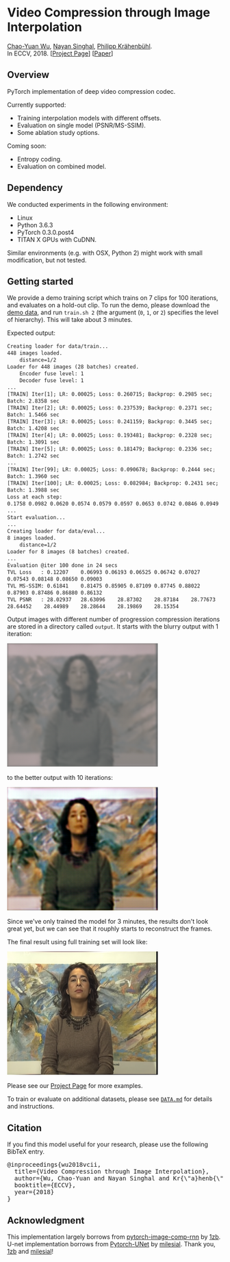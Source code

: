 # Video Compression through Image Interpolation
[Chao-Yuan Wu](https://www.cs.utexas.edu/~cywu/), 
[Nayan Singhal](http://www.cs.utexas.edu/~nayans/),
[Philipp Kr&auml;henb&uuml;hl](http://www.philkr.net/).  
In ECCV, 2018. 
[[Project Page](https://chaoyuaw.github.io/vcii/)]
[[Paper](https://arxiv.org/abs/1804.06919)]

## Overview
PyTorch implementation of deep video compression codec. 

Currently supported:
- Training interpolation models with different offsets.
- Evaluation on single model (PSNR/MS-SSIM).
- Some ablation study options.

Coming soon:
- Entropy coding.
- Evaluation on combined model.

## Dependency
We conducted experiments in the following environment:
 - Linux
 - Python 3.6.3
 - PyTorch 0.3.0.post4
 - TITAN X GPUs with CuDNN.

Similar environments (e.g. with OSX, Python 2) might work with small modification, but not tested.

## Getting started
We provide a demo training script which trains on 7 clips for 100 iterations, and evaluates on a hold-out clip.
To run the demo, please download the [demo data](https://drive.google.com/file/d/1ddmjU48TehTk28903cg2mSoLBgkeAcwY/view?usp=sharing),
and run `train.sh 2` (the argument (`0`, `1`, or `2`) specifies the level
of hierarchy).
This will take about 3 minutes.

Expected output:
```
Creating loader for data/train...
448 images loaded.
	distance=1/2
Loader for 448 images (28 batches) created.
	Encoder fuse level: 1
	Decoder fuse level: 1
...
[TRAIN] Iter[1]; LR: 0.00025; Loss: 0.260715; Backprop: 0.2985 sec; Batch: 2.8358 sec
[TRAIN] Iter[2]; LR: 0.00025; Loss: 0.237539; Backprop: 0.2371 sec; Batch: 1.5466 sec
[TRAIN] Iter[3]; LR: 0.00025; Loss: 0.241159; Backprop: 0.3445 sec; Batch: 1.4208 sec
[TRAIN] Iter[4]; LR: 0.00025; Loss: 0.193481; Backprop: 0.2328 sec; Batch: 1.3091 sec
[TRAIN] Iter[5]; LR: 0.00025; Loss: 0.181479; Backprop: 0.2336 sec; Batch: 1.2742 sec
...
[TRAIN] Iter[99]; LR: 0.00025; Loss: 0.090678; Backprop: 0.2444 sec; Batch: 1.3960 sec
[TRAIN] Iter[100]; LR: 0.00025; Loss: 0.082984; Backprop: 0.2431 sec; Batch: 1.3988 sec
Loss at each step:
0.1758 0.0982 0.0620 0.0574 0.0579 0.0597 0.0653 0.0742 0.0846 0.0949
...
Start evaluation...
...
Creating loader for data/eval...
8 images loaded.
	distance=1/2
Loader for 8 images (8 batches) created.
...
Evaluation @iter 100 done in 24 secs
TVL Loss   : 0.12207	0.06993	0.06193	0.06525	0.06742	0.07027	0.07543	0.08148	0.08650	0.09003
TVL MS-SSIM: 0.61841	0.81475	0.85905	0.87109	0.87745	0.88022	0.87903	0.87486	0.86880	0.86132
TVL PSNR   : 28.02937	28.63096	28.87302	28.87184	28.77673	28.64452	28.44989	28.28644	28.19869	28.15354
```

Output images with different number of 
progression compression iterations
are stored in a directory called `output`.
It starts with the blurry output with 1 iteration:

![silent_cif_0002.png_iter01.png](demo/silent_cif_0002.png_iter01.png)

to the better output with 10 iterations:

![silent_cif_0002.png_iter10.png](demo/silent_cif_0002.png_iter10.png)

Since we've only trained the model for 3 minutes,
the results don't look great yet, but we can see that
it rouphly starts to reconstruct the frames.

The final result using full training set will look like:

![vtl_silent_0.289.png](demo/vtl_silent_0.289.png)


Please see our [Project Page](https://chaoyuaw.github.io/vcii/)
for more examples.

To train or evaluate on additional datasets,
please see [`DATA.md`](DATA.md) for details and instructions.

## Citation
If you find this model useful for your research, please use the following BibTeX entry.
<pre>
@inproceedings{wu2018vcii,
  title={Video Compression through Image Interpolation},
  author={Wu, Chao-Yuan and Nayan Singhal and Kr{\"a}henb{\"u}hl, Philipp},
  booktitle={ECCV},
  year={2018}
}
</pre>

## Acknowledgment
This implementation largely borrows from [pytorch-image-comp-rnn](https://github.com/1zb/pytorch-image-comp-rnn/) by [1zb](https://github.com/izb). U-net implementation borrows from [Pytorch-UNet](https://github.com/milesial/Pytorch-UNet/tree/master/unet) by [milesial](https://github.com/milesial).
Thank you, [1zb](https://github.com/izb) and [milesial](https://github.com/milesial)!

